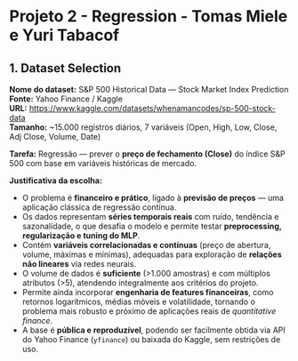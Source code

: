 # Projeto 2 - Regression - Tomas Miele e Yuri Tabacof

## 1. Dataset Selection

**Nome do dataset:** S&P 500 Historical Data — Stock Market Index Prediction  
**Fonte:** Yahoo Finance / Kaggle  
**URL:** https://www.kaggle.com/datasets/whenamancodes/sp-500-stock-data  
**Tamanho:** ~15.000 registros diários, 7 variáveis (Open, High, Low, Close, Adj Close, Volume, Date)  

**Tarefa:** Regressão — prever o **preço de fechamento (Close)** do índice S&P 500 com base em variáveis históricas de mercado.  

**Justificativa da escolha:**  
- O problema é **financeiro e prático**, ligado à **previsão de preços** — uma aplicação clássica de regressão contínua.  
- Os dados representam **séries temporais reais** com ruído, tendência e sazonalidade, o que desafia o modelo e permite testar **preprocessing, regularização e tuning do MLP**.  
- Contém **variáveis correlacionadas e contínuas** (preço de abertura, volume, máximas e mínimas), adequadas para exploração de **relações não lineares** via redes neurais.  
- O volume de dados é **suficiente** (>1.000 amostras) e com múltiplos atributos (>5), atendendo integralmente aos critérios do projeto.  
- Permite ainda incorporar **engenharia de features financeiras**, como retornos logarítmicos, médias móveis e volatilidade, tornando o problema mais robusto e próximo de aplicações reais de *quantitative finance*.  
- A base é **pública e reproduzível**, podendo ser facilmente obtida via API do Yahoo Finance (`yfinance`) ou baixada do Kaggle, sem restrições de uso.  

